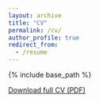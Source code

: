 ```yaml
---
layout: archive
title: "CV"
permalink: /cv/
author_profile: true
redirect_from:
  - /resume
---
```


{% include base_path %}

[Download full CV (PDF)](https://alejandrodlpc.github.io/files/cv.pdf)
